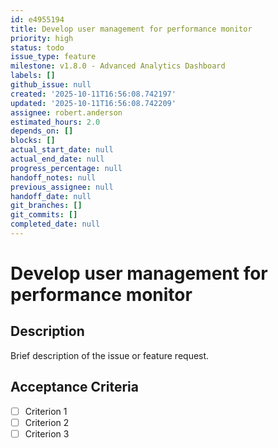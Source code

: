 ```yaml
---
id: e4955194
title: Develop user management for performance monitor
priority: high
status: todo
issue_type: feature
milestone: v1.8.0 - Advanced Analytics Dashboard
labels: []
github_issue: null
created: '2025-10-11T16:56:08.742197'
updated: '2025-10-11T16:56:08.742209'
assignee: robert.anderson
estimated_hours: 2.0
depends_on: []
blocks: []
actual_start_date: null
actual_end_date: null
progress_percentage: null
handoff_notes: null
previous_assignee: null
handoff_date: null
git_branches: []
git_commits: []
completed_date: null
---
```


# Develop user management for performance monitor

## Description

Brief description of the issue or feature request.

## Acceptance Criteria

- [ ] Criterion 1
- [ ] Criterion 2
- [ ] Criterion 3